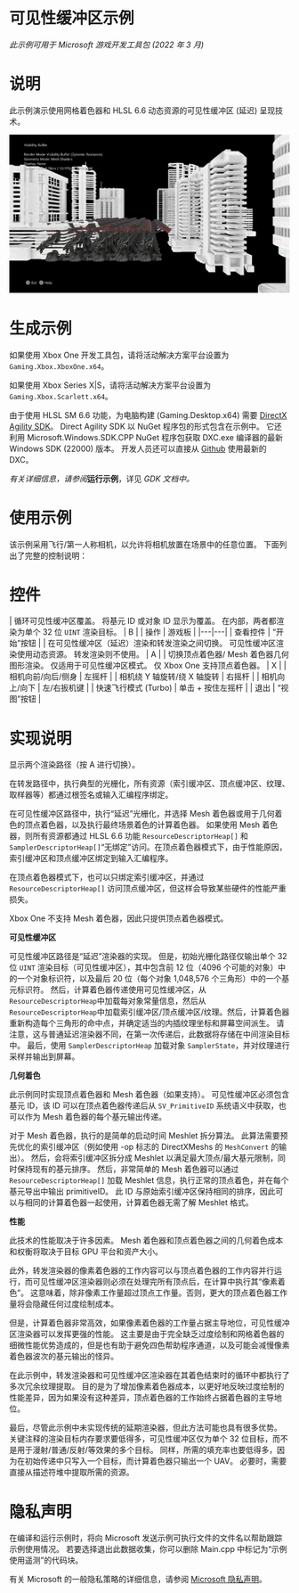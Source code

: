 # 可见性缓冲区示例

*此示例可用于 Microsoft 游戏开发工具包 (2022 年 3 月)*

# 说明

此示例演示使用网格着色器和 HLSL 6.6 动态资源的可见性缓冲区 (延迟) 呈现技术。

![](./media/image1.png)

# 生成示例

如果使用 Xbox One 开发工具包，请将活动解决方案平台设置为 `Gaming.Xbox.XboxOne.x64`。

如果使用 Xbox Series X|S，请将活动解决方案平台设置为 `Gaming.Xbox.Scarlett.x64`。

由于使用 HLSL SM 6.6 功能，为电脑构建 (Gaming.Desktop.x64) 需要 [DirectX Agility SDK](https://devblogs.microsoft.com/directx/gettingstarted-dx12agility/)。 Direct Agility SDK 以 NuGet 程序包的形式包含在示例中。 它还利用 Microsoft.Windows.SDK.CPP NuGet 程序包获取 DXC.exe 编译器的最新 Windows SDK (22000) 版本。 开发人员还可以直接从 [Github](https://github.com/microsoft/DirectXShaderCompiler/releases) 使用最新的 DXC。

*有关详细信息，请参阅*__运行示例__，详见 *GDK 文档中。*

# 使用示例

该示例采用飞行/第一人称相机，以允许将相机放置在场景中的任意位置。 下面列出了完整的控制说明：

# 控件

| 循环可见性缓冲区覆盖。 将基元 ID 或对象 ID 显示为覆盖。 在内部，两者都渲染为单个 32 位 `UINT` 渲染目标。 | B |
| 操作 | 游戏板 |
|---|---|
| 查看控件 | &ldquo;开始&rdquo;按钮 |
| 在可见性缓冲区（延迟）渲染和转发渲染之间切换。 可见性缓冲区渲染使用动态资源。 转发渲染则不使用。 | A |
| 切换顶点着色器/ Mesh 着色器几何图形渲染。 仅适用于可见性缓冲区模式。 仅 Xbox One 支持顶点着色器。 | X |
| 相机向前/向后/侧身 | 左摇杆 |
| 相机绕 Y 轴旋转/绕 X 轴旋转 | 右摇杆 |
| 相机向上/向下 | 左/右扳机键 |
| 快速飞行模式 (Turbo) | 单击 + 按住左摇杆 |
| 退出 | &ldquo;视图&rdquo;按钮 |

# 实现说明

显示两个渲染路径（按 A 进行切换）。

在转发路径中，执行典型的光栅化，所有资源（索引缓冲区、顶点缓冲区、纹理、取样器等）都通过根签名或输入汇编程序绑定。

在可见性缓冲区路径中，执行&ldquo;延迟&rdquo;光栅化，并选择 Mesh 着色器或用于几何着色的顶点着色器，以及执行最终场景着色的计算着色器。 如果使用 Mesh 着色器，则所有资源都通过 HLSL 6.6 功能 `ResourceDescriptorHeap[]` 和 `SamplerDescriptorHeap[]`&ldquo;无绑定&rdquo;访问。在顶点着色器模式下，由于性能原因，索引缓冲区和顶点缓冲区绑定到输入汇编程序。

在顶点着色器模式下，也可以只绑定索引缓冲区，并通过 `ResourceDescriptorHeap[]` 访问顶点缓冲区，但这样会导致某些硬件的性能严重损失。

Xbox One 不支持 Mesh 着色器，因此只提供顶点着色器模式。

__可见性缓冲区__

可见性缓冲区路径是&ldquo;延迟&rdquo;渲染器的实现。 但是，初始光栅化路径仅输出单个 32 位 `UINT` 渲染目标（可见性缓冲区），其中包含前 12 位（4096 个可能的对象）中的一个对象标识符，以及最后 20 位（每个对象 1,048,576 个三角形）中的一个基元标识符。 然后，计算着色器传递使用可见性缓冲区，从 `ResourceDescriptorHeap`中加载每对象常量信息，然后从 `ResourceDescriptorHeap`中加载索引缓冲区/顶点缓冲区/纹理。然后，计算着色器重新构造每个三角形的命中点，并确定适当的内插纹理坐标和屏幕空间派生。 请注意，这与普通延迟渲染器不同，在第一次传递后，此数据将存储在中间渲染目标中。 最后，使用 `SamplerDescriptorHeap` 加载对象 `SamplerState`，并对纹理进行采样并输出到屏幕。

__几何着色__

此示例同时实现顶点着色器和 Mesh 着色器（如果支持）。 可见性缓冲区必须包含基元 ID，该 ID 可以在顶点着色器传递后从 `SV_PrimitiveID` 系统语义中获取，也可以作为 Mesh 着色器的每个基元输出传递。

对于 Mesh 着色器，执行的是简单的启动时间 Meshlet 拆分算法。 此算法需要预先优化的索引缓冲区（例如使用 -op 标志的 DirectXMeshs 的 `MeshConvert` 的输出）。 然后，会将索引缓冲区拆分成 Meshlet 以满足最大顶点/最大基元限制，同时保持现有的基元排序。 然后，非常简单的 Mesh 着色器可以通过 `ResourceDescriptorHeap[]` 加载 Meshlet 信息，执行正常的顶点着色，并在每个基元导出中输出 primitiveID。 此 ID 与原始索引缓冲区保持相同的排序，因此可以与相同的计算着色器一起使用，计算着色器无需了解 Meshlet 格式。

__性能__

此技术的性能取决于许多因素。 Mesh 着色器和顶点着色器之间的几何着色成本和权衡将取决于目标 GPU 平台和资产大小。

此外，转发渲染器的像素着色器的工作内容可以与顶点着色器的工作内容并行运行，而可见性缓冲区渲染器则必须在处理完所有顶点后，在计算中执行其&ldquo;像素着色&rdquo;。 这意味着，除非像素工作量超过顶点工作量。否则，更大的顶点着色器工作量将会隐藏任何过度绘制成本。

但是，计算着色器非常高效，如果像素着色器的工作量占据主导地位，可见性缓冲区渲染器可以发挥更强的性能。 这主要是由于完全缺乏过度绘制和网格着色器的细微性能优势造成的，但是也有助于避免四色帮助程序通道，以及可能会减慢像素着色器波次的基元输出的怪异。

在此示例中，转发渲染器和可见性缓冲区渲染器在其着色结束时的循环中都执行了多次冗余纹理提取。 目的是为了增加像素着色器成本，以更好地反映过度绘制的性能差异，因为如果没有这种差异，顶点着色器的工作始终占据着色器的主导地位。

最后，尽管此示例中未实现传统的延期渲染器，但此方法可能也具有很多优势。 关键注释的渲染目标内存要求要低得多，可见性缓冲区仅为单个 32 位目标，而不是用于漫射/普通/反射/等效果的多个目标。 同样，所需的填充率也要低得多，因为在初始传递中只写入一个目标，而计算着色器只输出一个 UAV。 必要时，需要直接从描述符堆中提取所需的资源。

# 隐私声明

在编译和运行示例时，将向 Microsoft 发送示例可执行文件的文件名以帮助跟踪示例使用情况。 若要选择退出此数据收集，你可以删除 Main.cpp 中标记为&ldquo;示例使用遥测&rdquo;的代码块。

有关 Microsoft 的一般隐私策略的详细信息，请参阅 [Microsoft 隐私声明](https://privacy.microsoft.com/en-us/privacystatement/)。


